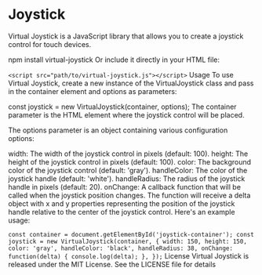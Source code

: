 # Joystick
Virtual Joystick is a JavaScript library that allows you to create a joystick control for touch devices.

npm install virtual-joystick
Or include it directly in your HTML file:


`<script src="path/to/virtual-joystick.js"></script>`
Usage
To use Virtual Joystick, create a new instance of the VirtualJoystick class and pass in the container element and options as parameters:

const joystick = new VirtualJoystick(container, options);
The container parameter is the HTML element where the joystick control will be placed.

The options parameter is an object containing various configuration options:

width: The width of the joystick control in pixels (default: 100).
height: The height of the joystick control in pixels (default: 100).
color: The background color of the joystick control (default: 'gray').
handleColor: The color of the joystick handle (default: 'white').
handleRadius: The radius of the joystick handle in pixels (default: 20).
onChange: A callback function that will be called when the joystick position changes. The function will receive a delta object with x and y properties representing the position of the joystick handle relative to the center of the joystick control.
Here's an example usage:

`
const container = document.getElementById('joystick-container');
const joystick = new VirtualJoystick(container, {
  width: 150,
  height: 150,
  color: 'gray',
  handleColor: 'black',
  handleRadius: 38,
  onChange: function(delta) {
    console.log(delta);
  },
});
`
License
Virtual Joystick is released under the MIT License. See the LICENSE file for details
